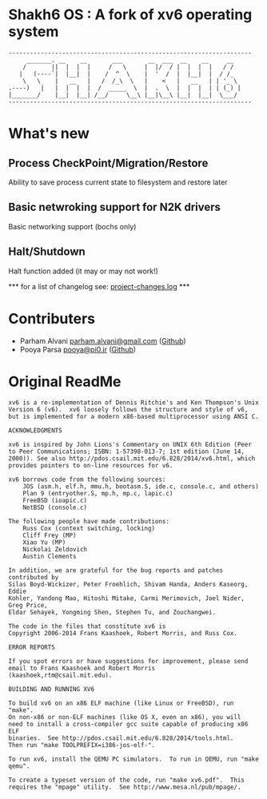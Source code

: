 # Shakh6 OS : A fork of xv6 operating system

```
--------------------------------------------------------------------
	 _______. __    __       ___       __  ___  __    __     __   
	/       ||  |  |  |     /   \     |  |/  / |  |  |  |   / /   
   |   (----`|  |__|  |    /  ^  \    |  '  /  |  |__|  |  / /_   
	\   \    |   __   |   /  /_\  \   |    <   |   __   | | '_ \  
.----)   |   |  |  |  |  /  _____  \  |  .  \  |  |  |  | | (_) | 
|_______/    |__|  |__| /__/     \__\ |__|\__\ |__|  |__|  \___/  
--------------------------------------------------------------------
```

# What's new

## Process CheckPoint/Migration/Restore

Ability to save process current state to filesystem and restore later

## Basic netwroking support for N2K drivers

Basic networking support (bochs only)

## Halt/Shutdown

Halt function added (it may or may not work!)
   
   
*** for a list of changelog see: [project-changes.log](project-changes.log) ***

# Contributers

- Parham Alvani <parham.alvani@gmail.com> ([Github](https://github.com/1995parham))
- Pooya Parsa <pooya@pi0.ir> ([Github](https://github.com/pi0))

# Original ReadMe
    xv6 is a re-implementation of Dennis Ritchie's and Ken Thompson's Unix
    Version 6 (v6).  xv6 loosely follows the structure and style of v6,
    but is implemented for a modern x86-based multiprocessor using ANSI C.
    
    ACKNOWLEDGMENTS
    
    xv6 is inspired by John Lions's Commentary on UNIX 6th Edition (Peer
    to Peer Communications; ISBN: 1-57398-013-7; 1st edition (June 14,
    2000)). See also http://pdos.csail.mit.edu/6.828/2014/xv6.html, which
    provides pointers to on-line resources for v6.
    
    xv6 borrows code from the following sources:
        JOS (asm.h, elf.h, mmu.h, bootasm.S, ide.c, console.c, and others)
        Plan 9 (entryother.S, mp.h, mp.c, lapic.c)
        FreeBSD (ioapic.c)
        NetBSD (console.c)
    
    The following people have made contributions:
        Russ Cox (context switching, locking)
        Cliff Frey (MP)
        Xiao Yu (MP)
        Nickolai Zeldovich
        Austin Clements
    
    In addition, we are grateful for the bug reports and patches contributed by
    Silas Boyd-Wickizer, Peter Froehlich, Shivam Handa, Anders Kaseorg, Eddie
    Kohler, Yandong Mao, Hitoshi Mitake, Carmi Merimovich, Joel Nider, Greg Price,
    Eldar Sehayek, Yongming Shen, Stephen Tu, and Zouchangwei.
    
    The code in the files that constitute xv6 is
    Copyright 2006-2014 Frans Kaashoek, Robert Morris, and Russ Cox.
    
    ERROR REPORTS
    
    If you spot errors or have suggestions for improvement, please send
    email to Frans Kaashoek and Robert Morris (kaashoek,rtm@csail.mit.edu). 
    
    BUILDING AND RUNNING XV6
    
    To build xv6 on an x86 ELF machine (like Linux or FreeBSD), run "make".
    On non-x86 or non-ELF machines (like OS X, even on x86), you will
    need to install a cross-compiler gcc suite capable of producing x86 ELF
    binaries.  See http://pdos.csail.mit.edu/6.828/2014/tools.html.
    Then run "make TOOLPREFIX=i386-jos-elf-".
    
    To run xv6, install the QEMU PC simulators.  To run in QEMU, run "make qemu".
    
    To create a typeset version of the code, run "make xv6.pdf".  This
    requires the "mpage" utility.  See http://www.mesa.nl/pub/mpage/.
